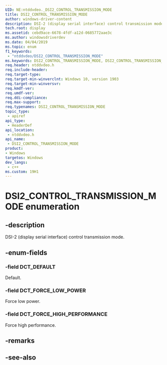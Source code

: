 ```yaml
---
UID: NE:ntddvdeo._DSI2_CONTROL_TRANSMISSION_MODE
title: DSI2_CONTROL_TRANSMISSION_MODE
author: windows-driver-content
description: DSI-2 (display serial interface) control transmission mode.
tech.root: display
ms.assetid: cebd9ace-6678-4fdf-a12d-0685772aae3c
ms.author: windowsdriverdev
ms.date: 04/04/2019
ms.topic: enum
f1_keywords:
 - "ntddvdeo/DSI2_CONTROL_TRANSMISSION_MODE"
ms.keywords: DSI2_CONTROL_TRANSMISSION_MODE, DSI2_CONTROL_TRANSMISSION_MODE, 
req.header: ntddvdeo.h
req.include-header:
req.target-type:
req.target-min-winverclnt: Windows 10, version 1903
req.target-min-winversvr:
req.kmdf-ver:
req.umdf-ver:
req.ddi-compliance:
req.max-support:
req.typenames: DSI2_CONTROL_TRANSMISSION_MODE
topic_type: 
 - apiref
api_type: 
 - HeaderDef
api_location: 
 - ntddvdeo.h
api_name: 
 - DSI2_CONTROL_TRANSMISSION_MODE
product:
- Windows
targetos: Windows
dev_langs:
 - c++
ms.custom: 19H1
---
```


# DSI2_CONTROL_TRANSMISSION_MODE enumeration

## -description

DSI-2 (display serial interface) control transmission mode.

## -enum-fields

### -field DCT_DEFAULT

Default.

### -field DCT_FORCE_LOW_POWER

Force low power.

### -field DCT_FORCE_HIGH_PERFORMANCE 

Force high performance.

## -remarks

## -see-also
